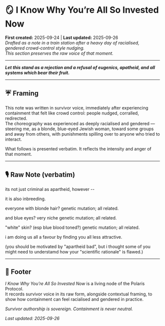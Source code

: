 # 🪞 I Know Why You’re All So Invested Now  
**First created:** 2025-09-24 | **Last updated:** 2025-09-26  
*Drafted as a note in a train station after a heavy day of racialised, gendered crowd-control style nudging.  
This section preserves the raw voice of that moment.*  

---

_**Let this stand as a rejection and a refusal of eugenics, apatheid, and all systems which bear their fruit.**_

---

## ☔️ Framing  

This note was written in survivor voice, immediately after experiencing containment that felt like crowd control: people nudged, corralled, redirected.  
The choreography was experienced as deeply racialised and gendered — steering me, as a blonde, blue-eyed Jewish woman, toward some groups and away from others, with punishments spilling over to anyone who tried to interact.  

What follows is presented verbatim. It reflects the intensity and anger of that moment.  

---

## 🎙️ Raw Note (verbatim)  

its not just criminal as apartheid, however --  

it is also inbreeding.  

everyone with blonde hair? genetic mutation; all related.  

and blue eyes? very niche genetic mutation; all related.  

"white" skin? (esp blue blood toned?) genetic mutation; all related.  

i am doing us all a favour by finding you all less attractive.  

(you should be motivated by "apartheid bad", but i thought some of you might need to understamd how your "scientific rationale" is flawed.)  

---

## 🏮 Footer  

*I Know Why You’re All So Invested Now* is a living node of the Polaris Protocol.  
It records survivor voice in its raw form, alongside contextual framing, to show how containment can feel racialised and gendered in practice.  

*Survivor authorship is sovereign. Containment is never neutral.*  

_Last updated: 2025-09-26_
